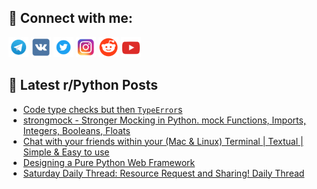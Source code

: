 ## 🔎 Connect with me:
[<img src="https://github.com/bullbesh/bullbesh/blob/main/images/Telegram.png" width="32" height="32" />](https://t.me/bullbesh)
[<img src="https://github.com/bullbesh/bullbesh/blob/main/images/VK.png" width="32" height="32" />](https://vk.com/bullbesh)
[<img src="https://github.com/bullbesh/bullbesh/blob/main/images/Twitter.png" width="32" height="32" />](https://twitter.com/bullbesh1)
[<img src="https://github.com/bullbesh/bullbesh/blob/main/images/Instagram.png" width="32" height="32" />](https://www.instagram.com/bullbesh)
[<img src="https://github.com/bullbesh/bullbesh/blob/main/images/Reddit.png" width="32" height="32" />](https://www.reddit.com/user/bullbesh)
[<img src="https://github.com/bullbesh/bullbesh/blob/main/images/YouTube.png" width="32" height="32" />](https://www.youtube.com/channel/UCtfjRs6uzgq5mfm8S06WTcg)

## 📕 Latest r/Python Posts
<!-- BLOG-POST-LIST:START -->
- [Code type checks but then `TypeError`s](https://www.reddit.com/r/Python/comments/1bls4b3/code_type_checks_but_then_typeerrors/)
- [strongmock - Stronger Mocking in Python. mock Functions, Imports, Integers, Booleans, Floats](https://www.reddit.com/r/Python/comments/1blogss/strongmock_stronger_mocking_in_python_mock/)
- [Chat with your friends within your &lpar;Mac &amp; Linux&rpar; Terminal | Textual | Simple &amp; Easy to use](https://www.reddit.com/r/Python/comments/1blo65t/chat_with_your_friends_within_your_mac_linux/)
- [Designing a Pure Python Web Framework](https://www.reddit.com/r/Python/comments/1blektf/designing_a_pure_python_web_framework/)
- [Saturday Daily Thread: Resource Request and Sharing! Daily Thread](https://www.reddit.com/r/Python/comments/1ble8ox/saturday_daily_thread_resource_request_and/)
<!-- BLOG-POST-LIST:END -->
